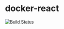 # docker-react

[![Build Status](https://travis-ci.org/ACinesi/docker-react.svg?branch=master)](https://travis-ci.org/ACinesi/docker-react)

